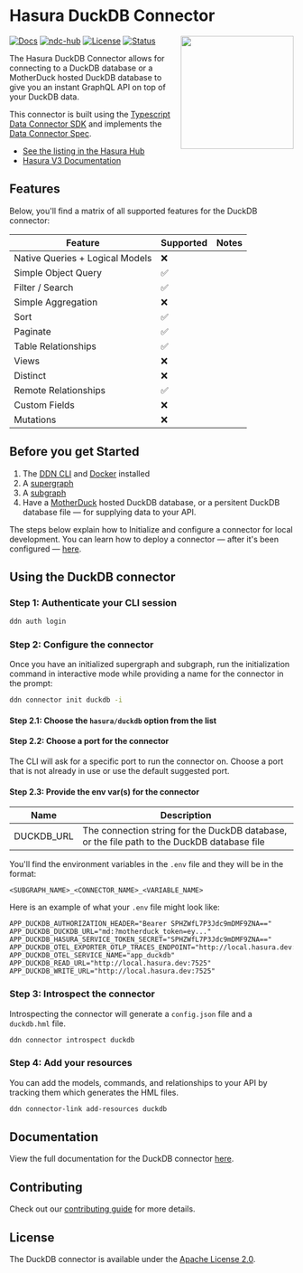 # Hasura DuckDB Connector
<a href="https://duckdb.org/"><img src="https://github.com/hasura/ndc-duckdb/blob/main/docs/logo.svg" align="right" width="200"></a>

[![Docs](https://img.shields.io/badge/docs-v3.x-brightgreen.svg?style=flat)](https://hasura.io/connectors/duckdb)
[![ndc-hub](https://img.shields.io/badge/ndc--hub-duckdb-blue.svg?style=flat)](https://hasura.io/connectors/duckdb)
[![License](https://img.shields.io/badge/license-Apache--2.0-purple.svg?style=flat)](https://github.com/hasura/ndc-duckdb/blob/main/LICENSE.txt)
[![Status](https://img.shields.io/badge/status-alpha-yellow.svg?style=flat)](https://github.com/hasura/ndc-duckdb/blob/main/README.md)

The Hasura DuckDB Connector allows for connecting to a DuckDB database or a MotherDuck hosted DuckDB database to give you an instant GraphQL API on top of your DuckDB data.

This connector is built using the [Typescript Data Connector SDK](https://github.com/hasura/ndc-sdk-typescript) and implements the [Data Connector Spec](https://github.com/hasura/ndc-spec).

- [See the listing in the Hasura Hub](https://hasura.io/connectors/duckdb)
- [Hasura V3 Documentation](https://hasura.io/docs/3.0/index/)

## Features

Below, you'll find a matrix of all supported features for the DuckDB connector:

| Feature                         | Supported | Notes |
| ------------------------------- | --------- | ----- |
| Native Queries + Logical Models | ❌     |       |
| Simple Object Query             | ✅     |       |
| Filter / Search                 | ✅     |       |
| Simple Aggregation              | ❌     |       |
| Sort                            | ✅     |       |
| Paginate                        | ✅     |       |
| Table Relationships             | ✅     |       |
| Views                           | ❌     |       |
| Distinct                        | ❌     |       |
| Remote Relationships            | ✅     |       |
| Custom Fields                   | ❌     |       |
| Mutations                       | ❌     |       |

## Before you get Started

1. The [DDN CLI](https://hasura.io/docs/3.0/cli/installation) and [Docker](https://docs.docker.com/engine/install/) installed
2. A [supergraph](https://hasura.io/docs/3.0/getting-started/init-supergraph)
3. A [subgraph](https://hasura.io/docs/3.0/getting-started/init-subgraph)
4. Have a [MotherDuck](https://motherduck.com/) hosted DuckDB database, or a persitent DuckDB database file — for supplying data to your API.

The steps below explain how to Initialize and configure a connector for local development. You can learn how to deploy a
connector — after it's been configured — [here](https://hasura.io/docs/3.0/getting-started/deployment/deploy-a-connector).

## Using the DuckDB connector

### Step 1: Authenticate your CLI session

```bash
ddn auth login
```

### Step 2: Configure the connector

Once you have an initialized supergraph and subgraph, run the initialization command in interactive mode while providing a name for the connector in the prompt:

```bash
ddn connector init duckdb -i
```

#### Step 2.1: Choose the `hasura/duckdb` option from the list

#### Step 2.2: Choose a port for the connector

The CLI will ask for a specific port to run the connector on. Choose a port that is not already in use or use the default suggested port.

#### Step 2.3: Provide the env var(s) for the connector

| Name | Description |
|-|-|
| DUCKDB_URL       | The connection string for the DuckDB database, or the file path to the DuckDB database file |

You'll find the environment variables in the `.env` file and they will be in the format:

`<SUBGRAPH_NAME>_<CONNECTOR_NAME>_<VARIABLE_NAME>`

Here is an example of what your `.env` file might look like:

```
APP_DUCKDB_AUTHORIZATION_HEADER="Bearer SPHZWfL7P3Jdc9mDMF9ZNA=="
APP_DUCKDB_DUCKDB_URL="md:?motherduck_token=ey..."
APP_DUCKDB_HASURA_SERVICE_TOKEN_SECRET="SPHZWfL7P3Jdc9mDMF9ZNA=="
APP_DUCKDB_OTEL_EXPORTER_OTLP_TRACES_ENDPOINT="http://local.hasura.dev:4317"
APP_DUCKDB_OTEL_SERVICE_NAME="app_duckdb"
APP_DUCKDB_READ_URL="http://local.hasura.dev:7525"
APP_DUCKDB_WRITE_URL="http://local.hasura.dev:7525"
```

### Step 3: Introspect the connector

Introspecting the connector will generate a `config.json` file and a `duckdb.hml` file.

```bash
ddn connector introspect duckdb
```

### Step 4: Add your resources

You can add the models, commands, and relationships to your API by tracking them which generates the HML files. 

```bash
ddn connector-link add-resources duckdb
```

## Documentation

View the full documentation for the DuckDB connector [here](https://github.com/hasura/ndc-duckdb/blob/main/docs/index.md).

## Contributing

Check out our [contributing guide](https://github.com/hasura/ndc-duckdb/blob/main/docs/contributing.md) for more details.

## License

The DuckDB connector is available under the [Apache License 2.0](https://www.apache.org/licenses/LICENSE-2.0).